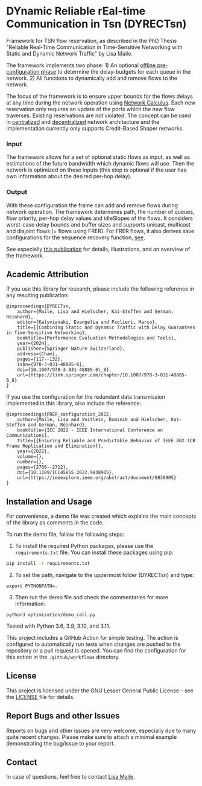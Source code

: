 # DYnamic Reliable rEal-time Communication in Tsn (DYRECTsn)

Framework for TSN flow reservation, as described in the PhD Thesis "Reliable Real-Time Communication in Time-Sensitive 
Networking with Static and Dynamic Network Traffic" by Lisa Maile.

The framework implements two phase: 1) An optional 
[offline pre-configuration phase](https://link.springer.com/chapter/10.1007/978-3-031-48885-6_8) to determine 
the delay-budgets for each queue in the network. 2) All functions to dynamically add and remove flows to the network.

The focus of the framework is to ensure upper bounds for the flows delays at any time during the network 
operation using [Network Calculus](https://ieeexplore.ieee.org/abstract/document/9123308). Each new reservation only 
requires an update of the ports which the new flow traverses. Existing reservations are not violated. The concept can
be used in [centralized](https://ieeexplore.ieee.org/abstract/document/9913646) and
[decentralized](https://dl.acm.org/doi/abs/10.1145/3575757.3593644) network architecture and the implementation 
currently only supports Credit-Based Shaper networks.

### Input
The framework allows for a set of optional static flows as input, as well as estimations of the future
bandwidth which dynamic flows will use. Then the network is optimized on these inputs (this step
is optional if the user has own information about the desired per-hop delay). 

### Output
With these configuration the frame can add and remove flows during network operation. 
The framework determines path, the number of queues, flow priority, per-hop delay values 
and idleSlopes of the flows.
It considers worst-case delay bounds and buffer sizes and supports unicast, multicast and 
disjoint flows (= flows using FRER). For FRER flows, it also derives save configurations
for the sequence recovery function, [see](https://ieeexplore.ieee.org/document/9838905).

See especially 
[this publication](https://link.springer.com/chapter/10.1007/978-3-031-48885-6_8) for details, illustrations,
and an overview of the framework.

## Academic Attribution

If you use this library for research, please include the following reference in any resulting publication:

```plain
@inproceedings{DYRECTsn,
    author={Maile, Lisa and Hielscher, Kai-Steffen and German, Reinhard},
    editor={Kalyvianaki, Evangelia and Paolieri, Marco},
    title={{Combining Static and Dynamic Traffic with Delay Guarantees in Time-Sensitive Networking},
    booktitle={Performance Evaluation Methodologies and Tools},
    year={2024},
    publisher={Springer Nature Switzerland},
    address={Cham},
    pages={117--132},
    isbn={978-3-031-48885-6},
    doi={10.1007/978-3-031-48885-6\_8},
    url={https://link.springer.com/chapter/10.1007/978-3-031-48885-6_8}
}
```

If you use the configuration for the redundant data transmission implemented in this library, also include the reference:

```plain
@inproceedings{FRER_configuration_2022,
    author={Maile, Lisa and Voitlein, Dominik and Hielscher, Kai-Steffen and German, Reinhard},
    booktitle={ICC 2022 - IEEE International Conference on Communications}, 
    title={{Ensuring Reliable and Predictable Behavior of IEEE 802.1CB Frame Replication and Elimination}}, 
    year={2022},
    volume={},
    number={},
    pages={2706--2712},
    doi={10.1109/ICC45855.2022.9838905},
    url={https://ieeexplore.ieee.org/abstract/document/9838905}
}
```

## Installation and Usage

For convenience, a demo file was created which explains the main concepts of the library as comments in the code.

To run the demo file, follow the following steps:

1. To install the required Python packages, please use the `requirements.txt` file. You can install these packages using pip:

```bash
pip install -r requirements.txt
```

2. To set the path, navigate to the uppermost folder (DYRECTsn) and type:
```
export PYTHONPATH=.
```
3. Then run the demo file and check the commentaries for more information:
```
python3 optimization/demo_call.py
```
Tested with Python 3.6, 3.9, 3.10, and 3.11.

This project includes a GitHub Action for simple testing. The action is configured to automatically run tests when changes are pushed to the repository or a pull request is opened.
You can find the configuration for this action in the `.github/workflows` directory.

## License
This project is licensed under the GNU Lesser General Public License - see the [LICENSE](LICENSE) file for details.

## Report Bugs and other Issues

Reports on bugs and other issues are very welcome, especially due to many quite recent changes.
Please make sure to attach a minimal example demonstrating the bug/issue to your report.

## Contact

In case of questions, feel free to contact [Lisa Maile](mailto:lisa.maile@fau.de?subject=[DYRECTsn%20GitHub]%20).



